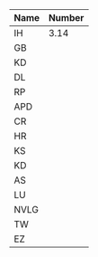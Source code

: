 | Name | Number |
|------|--------|
| IH   | 3.14   |
| GB   |        |
| KD   |        |
| DL   |        |
| RP   |        |
| APD  |        |
| CR   |        |
| HR   |        |
| KS   |        |
| KD   |        |
| AS   |        |
| LU   |        |
| NVLG |        |
| TW   |        |
| EZ   |        |
